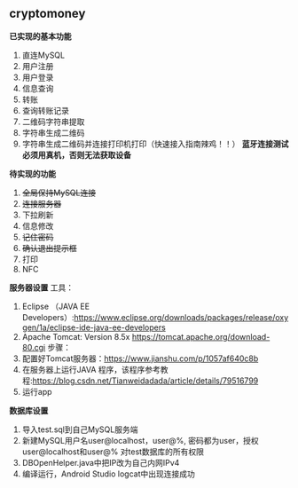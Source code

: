 ## cryptomoney

**已实现的基本功能**
1. 直连MySQL
2. 用户注册
3. 用户登录
4. 信息查询
5. 转账
6. 查询转账记录
7. 二维码字符串提取
8. 字符串生成二维码
9. 字符串生成二维码并连接打印机打印（快速接入指南辣鸡！！）  **蓝牙连接测试必须用真机，否则无法获取设备**
 
**待实现的功能**
1. ~~全局保持MySQL连接~~
2. ~~连接服务器~~
3. 下拉刷新
4. 信息修改
5. ~~记住密码~~
6. ~~确认退出提示框~~
7. 打印
8. NFC

**服务器设置**
工具：
1. Eclipse （JAVA EE Developers）:https://www.eclipse.org/downloads/packages/release/oxygen/1a/eclipse-ide-java-ee-developers
2. Apache Tomcat: Version 8.5x https://tomcat.apache.org/download-80.cgi
步骤：
1. 配置好Tomcat服务器：https://www.jianshu.com/p/1057af640c8b
2. 在服务器上运行JAVA 程序，该程序参考教程:https://blog.csdn.net/Tianweidadada/article/details/79516799
3. 运行app


**数据库设置**
1. 导入test.sql到自己MySQL服务端
2. 新建MySQL用户名user@localhost，user@%, 密码都为user，授权user@localhost和user@% 对test数据库的所有权限
3. DBOpenHelper.java中把IP改为自己内网IPv4
4. 编译运行，Android Studio logcat中出现连接成功
